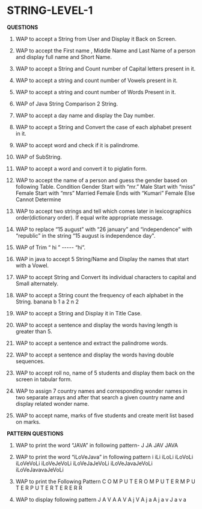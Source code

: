# STRING-LEVEL-1

__QUESTIONS__

1.	WAP to accept a String from User and Display it Back on Screen.
2.	WAP to accept the First name , Middle Name and Last Name of a person and display full name  and Short Name.
3.	WAP to accept a String and Count number of Capital letters present in it.
4.	WAP to accept a string and count number of Vowels present in it.
5.	WAP to accept a string and count number of Words Present in it.
6.	WAP of Java String Comparison 2 String.
7.	WAP to accept a day name and display the Day number.
8.	WAP to accept a String and Convert the case of each alphabet present in it.
9.	WAP to accept  word and check if it is palindrome.
10.	WAP of SubString.
11.	WAP to accept a word and convert it to piglatin form.
12.	WAP to accept the name of a person and guess the gender based on following Table.
     Condition	            Gender
Start with “mr.”           	Male
Start with “miss”	          Female
Start with “mrs”	       Married Female
Ends with “Kumari”	        Female
      Else	            Cannot Determine

13.	WAP to accept two strings and tell which comes later in lexicographics order(dictionary order). If equal write appropriate message.
14.	WAP to replace “15 august” with “26 january” and  “independence” with “republic” in the string “15 august is independence day".
15.	WAP of  Trim                    “          hi      ”                    ----- “hi”.
16.	WAP in java to accept 5 String/Name and Display the names that start with a Vowel.
17.	WAP to accept  String and Convert its individual characters to capital and Small alternately.
18.	WAP to accept a String count the frequency of each alphabet in the String.
         banana
         b	1
         a	2
         n	2
   	
20.	WAP to accept a String and Display it in Title Case.
21.	WAP to accept a sentence and display the words having length is greater than 5.
22.	WAP to accept a sentence and extract the palindrome words.
23.	WAP to accept a sentence and display the words having double sequences.
24.	WAP to accept roll no, name of 5 students and display them back on the screen in tabular form.
25.	WAP to assign 7 country names and corresponding wonder names in two separate arrays and after that search a given country name and display related wonder name.
26.	WAP to accept name, marks of five students and create merit list based on marks.


__PATTERN QUESTIONS__

1.	WAP to print the word “JAVA” in following pattern-
J
JA
JAV
JAVA

2.	WAP to print the word “iLoVeJava” in following pattern
i
iLi
iLoLi
iLoVoLi
iLoVeVoLi
iLoVeJeVoLi
iLoVeJaJeVoLi
iLoVeJavaJeVoLi
iLoVeJavavaJeVoLi

3.	WAP to print the Following Pattern
C O M P U T E R
O M P U T E R
M P U T E R
P U T E R
T E R
E R
R

4.	WAP to display following pattern 
J A V A
A V A j
V A j a
A j a v
J a v a
